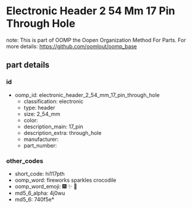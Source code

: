 # Electronic Header 2 54 Mm 17 Pin Through Hole  

note: This is part of OOMP the Oopen Organization Method For Parts. For more details: https://github.com/oomlout/oomp_base

##  part details





### id
* oomp_id: electronic_header_2_54_mm_17_pin_through_hole
  * classification: electronic
  * type: header
  * size: 2_54_mm
  * color: 
  * description_main: 17_pin
  * description_extra: through_hole
  * manufacturer: 
  * part_number: 

### other_codes
* short_code: hi117pth
* oomp_word: fireworks sparkles crocodile
* oomp_word_emoji: :fireworks: :sparkles: :crocodile:
* md5_6_alpha: 4j0wu
* md5_6: 740f5e* 